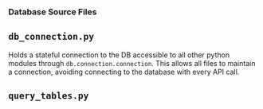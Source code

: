 ### Database Source Files
## `db_connection.py`
Holds a stateful connection to the DB accessible to all other python modules
through `db.connection.connection`. This allows all files to maintain a
connection, avoiding connecting to the database with every API call.

## `query_tables.py`
